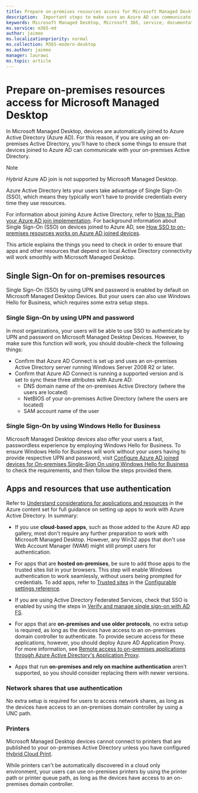 ```yaml
---
title: Prepare on-premises resources access for Microsoft Managed Desktop 
description:  Important steps to make sure an Azure AD can communicate with on-premises AD to provide authentication
keywords: Microsoft Managed Desktop, Microsoft 365, service, documentation
ms.service: m365-md
author: jaimeo
ms.localizationpriority: normal
ms.collection: M365-modern-desktop
ms.author: jaimeo
manager: laurawi
ms.topic: article
---
```


#  Prepare on-premises resources access for Microsoft Managed Desktop

In Microsoft Managed Desktop, devices are automatically joined to Azure Active Directory (Azure AD). For this reason, if you are using an on-premises Active Directory, you'll have to check some things to ensure that devices joined to Azure AD can communicate with your on-premises Active Directory. 

> [!NOTE]  
> *Hybrid* Azure AD join is not supported by Microsoft Managed Desktop.

Azure Active Directory lets your users take advantage of Single Sign-On (SSO), which means they typically won't have to provide credentials every time they use resources.

For information about joining Azure Active Directory, refer to [How to: Plan your Azure AD join implementation](/azure/active-directory/devices/azureadjoin-plan). For background information about Single Sign-On (SSO) on devices joined to Azure AD, see [How SSO to on-premises resources works on Azure AD joined devices](/azure/active-directory/devices/azuread-join-sso#how-it-works).


This article explains the things you need to check in order to ensure that apps and other resources that depend on local Active Directory connectivity will work smoothly with Microsoft Managed Desktop.


## Single Sign-On for on-premises resources

Single Sign-On (SSO) by using UPN and password is enabled by default on Microsoft Managed Desktop Devices. But your users can also use Windows Hello for Business, which requires some extra setup steps. 

### Single Sign-On by using UPN and password

In most organizations, your users will be able to use SSO to authenticate by UPN and password on Microsoft Managed Desktop Devices. However, to make sure this function will work, you should double-check the following things:

- Confirm that Azure AD Connect is set up and uses an on-premises Active Directory server running Windows Server 2008 R2 or later.
- Confirm that Azure AD Connect is running a supported version and is set to sync these three attributes with Azure AD: 
    - DNS domain name of the on-premises Active Directory (where the users are located)
    - NetBIOS of your on-premises Active Directory (where the users are located)
    - SAM account name of the user


### Single Sign-On by using Windows Hello for Business

Microsoft Managed Desktop devices also offer your users a fast, passwordless experience by employing Windows Hello for Business. To ensure Windows Hello for Business will work without your users having to provide respective UPN and password, visit [Configure Azure AD joined devices for On-premises Single-Sign On using Windows Hello for Business](/windows/security/identity-protection/hello-for-business/hello-hybrid-aadj-sso-base) to check the requirements, and then follow the steps provided there.


## Apps and resources that use authentication

Refer to [Understand considerations for applications and resources](/azure/active-directory/devices/azureadjoin-plan#understand-considerations-for-applications-and-resources) in the Azure content set for full guidance on setting up apps to work with Azure Active Directory. In summary:


- If you use **cloud-based apps**, such as those added to the Azure AD app gallery, most don't require any further preparation to work with Microsoft Managed Desktop. However, any Win32 apps that don't use Web Account Manager (WAM) might still prompt users for authentication.

- For apps that are **hosted on-premises**, be sure to add those apps to the trusted sites list in your browsers. This step will enable Windows authentication to work seamlessly, without users being prompted for credentials. To add apps, refer to [Trusted sites](../working-with-managed-desktop/config-setting-ref.md#trusted-sites) in the [Configurable settings reference](../working-with-managed-desktop/config-setting-ref.md).

- If you are using Active Directory Federated Services, check that SSO is enabled by using the steps in [Verify and manage single sign-on with AD FS](/previous-versions/azure/azure-services/jj151809(v=azure.100)). 

- For apps that are **on-premises and use older protocols**, no extra setup is required, as long as the devices have access to an on-premises domain controller to authenticate. To provide secure access for these applications, however, you should deploy Azure AD Application Proxy. For more information, see [Remote access to on-premises applications through Azure Active Directory's Application Proxy](/azure/active-directory/manage-apps/application-proxy).

- Apps that run **on-premises and rely on machine authentication** aren't supported, so you should consider replacing them with newer versions.

### Network shares that use authentication

No extra setup is required for users to access network shares, as long as the devices have access to an on-premises domain controller by using a UNC path.

### Printers

Microsoft Managed Desktop devices cannot connect to printers that are published to your on-premises Active Directory unless you have configured [Hybrid Cloud Print](/windows-server/administration/hybrid-cloud-print/hybrid-cloud-print-deploy).

While printers can't be automatically discovered in a cloud only environment, your users can use on-premises printers by using the printer path or printer queue path, as long as the devices have access to an on-premises domain controller.

<!--add fuller material on printers when available-->